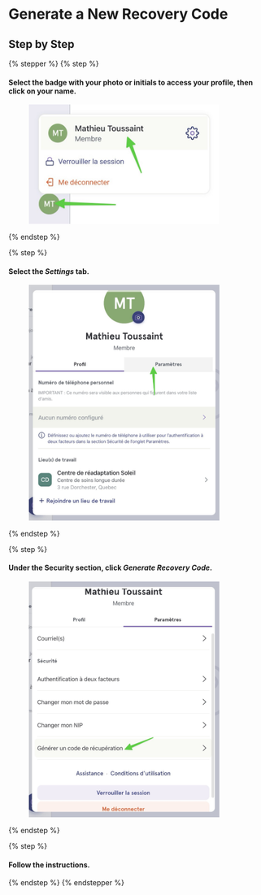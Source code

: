 # Generate a New Recovery Code

## Step by Step

{% stepper %}
{% step %}
#### Select the badge with your photo or initials to access your profile, then click on your name.

<div align="left"><figure><img src="../../.gitbook/assets/generer-un-nouveau-code-de-recuperation  - Step 2.jpeg" alt="" width="375"><figcaption></figcaption></figure></div>
{% endstep %}

{% step %}
#### Select the _Settings_ tab.

<div align="left"><figure><img src="../../.gitbook/assets/generer-un-nouveau-code-de-recuperation  - Step 3.jpeg" alt="" width="375"><figcaption></figcaption></figure></div>
{% endstep %}

{% step %}
#### Under the Security section, click _Generate Recovery Code_.

<div align="left"><figure><img src="../../.gitbook/assets/generer-un-nouveau-code-de-recuperation  - Step 4.jpeg" alt="" width="375"><figcaption></figcaption></figure></div>
{% endstep %}

{% step %}
#### Follow the instructions.
{% endstep %}
{% endstepper %}
